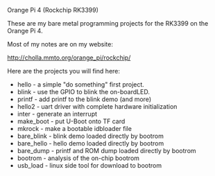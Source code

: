 Orange Pi 4 (Rockchip RK3399)

These are my bare metal programming projects for the RK3399 on the Orange Pi 4.

Most of my notes are on my website:

http://cholla.mmto.org/orange_pi/rockchip/

Here are the projects you will find here:

* hello - a simple "do something" first project.
* blink - use the GPIO to blink the on-boardLED.
* printf - add printf to the blink demo (and more)
* hello2 - uart driver with complete hardware initialization
* inter - generate an interrupt
* make_boot - put U-Boot onto TF card
* mkrock - make a bootable idbloader file
* bare_blink - blink demo loaded directly by bootrom
* bare_hello - hello demo loaded directly by bootrom
* bare_dump - printf and ROM dump loaded directly by bootrom
* bootrom - analysis of the on-chip bootrom
* usb_load - linux side tool for download to bootrom
